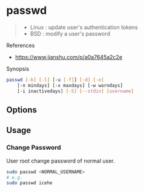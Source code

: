 # passwd

> - Linux : update user's authentication tokens
> - BSD : modify a user's password

References

- https://www.jianshu.com/p/a0a7645a2c2e

Synopsis

```bash
passwd [-k] [-l] [-u [-f]] [-d] [-e]
    [-n mindays] [-x maxdays] [-w warndays]
    [-i inactivedays] [-S] [--stdin] [username]
```

## Options

## Usage

### Change Password

User root change password of normal user.

```bash
sudo passwd <NORMAL_USERNAME>
# e.g.
sudo passwd icehe
```
